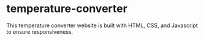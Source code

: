 # temperature-converter
This temperature converter website is built with HTML, CSS, and Javascript to ensure responsiveness.
